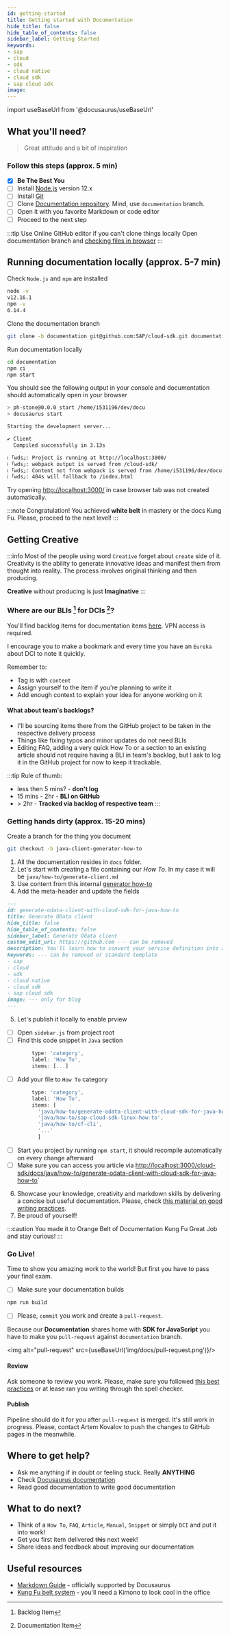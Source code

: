 ```yaml
---
id: getting-started
title: Getting started with Documentation
hide_title: false
hide_table_of_contents: false
sidebar_label: Getting Started
keywords:
- sap
- cloud
- sdk
- cloud native
- cloud sdk
- sap cloud sdk
image:
---
```


import useBaseUrl from '@docusaurus/useBaseUrl'


## What you'll need?  ##
> Great attitude and a bit of inspiration

### Follow this steps (approx. 5 min) ###

- [x] **Be The Best You**
- [ ] Install [Node.js](https://nodejs.org/en/download/ ) version 12.x
- [ ] Install [Git](https://git-scm.com/book/en/v2/Getting-Started-Installing-Git )
- [ ] Clone [Documentation repository](https://github.com/SAP/cloud-sdk/tree/documentation ). Mind, use `documentation` branch.
- [ ] Open it with you favorite Markdown or code editor
- [ ] Proceed to the next step

:::tip Use Online GitHub editor if you can't clone things locally
Open documentation branch and [checking files in browser](https://github.com/SAP/cloud-sdk/tree/documentation )
:::

## Running documentation locally (approx. 5-7 min) ##

Check `Node.js` and `npm` are installed
```bash
node -v
v12.16.1
npm -v
6.14.4
```
Clone the documentation branch
```bash
git clone -b documentation git@github.com:SAP/cloud-sdk.git documentation
```

Run documentation locally
```bash
cd documentation
npm ci
npm start

```

You should see the following output in your console and documentation should automatically open in your browser
```bash
> ph-stone@0.0.0 start /home/i531196/dev/docu
> docusaurus start

Starting the development server...

✔ Client
  Compiled successfully in 3.13s

ℹ ｢wds｣: Project is running at http://localhost:3000/
ℹ ｢wds｣: webpack output is served from /cloud-sdk/
ℹ ｢wds｣: Content not from webpack is served from /home/i531196/dev/docu
ℹ ｢wds｣: 404s will fallback to /index.html

```

Try opening [http://localhost:3000/](http://localhost:3000/ ) in case browser tab was not created automatically.

:::note
Congratulation! You achieved **white belt** in mastery or the docs Kung Fu. Please, proceed to the next level!
:::

## Getting Creative ##
:::info Most of the people using word `Creative` forget about `create` side of it.
Creativity is the ability to generate innovative ideas and manifest them from thought into reality. The process involves original thinking and then producing.

**Creative** without producing is just **Imaginative**
:::

### Where are our BLIs [^1] for DCIs [^2]? ###

You'll find backlog items for documentation items [here](https://github.wdf.sap.corp/MA/scp-rocket/projects/12 ). VPN
access is required.

I encourage you to make a bookmark and every time you have an `Eureka` about DCI to note it quickly.

Remember to:
- Tag is with `content`
- Assign yourself to the item if you're planning to write it
- Add enough context to explain your idea for anyone working on it

#### What about team's backlogs? ####
- I'll be sourcing items there from the GitHub project to be taken in the respective delivery process
- Things like fixing typos and minor updates do not need BLIs
- Editing FAQ, adding a very quick How To or a section to an existing article should not require having a BLI in team's
  backlog, but I ask to log it in the GitHub project for now to keep it trackable.

:::tip Rule of thumb:
- less then 5 mins? - **don't log**
- 15 mins - 2hr - **BLI on GitHub**
- \> 2hr - **Tracked via backlog of respective team**
:::

### Getting hands dirty (approx. 15-20 mins) ###

Create a branch for the thing you document

```bash
git checkout -b java-client-generator-how-to
```

1. All the documentation resides in `docs` folder.
2. Let's start with creating a file containing our _How To_. In my case it will be `java/how-to/generate-client.md`
3. Use content from this internal [generator how-to](https://github.wdf.sap.corp/MA/sdk/edit/develop/docs/how-to/use-odata-v4.md )
4. Add the meta-header and update the fields
```markdown
---
id: generate-odata-client-with-cloud-sdk-for-java-how-to
title: Generate OData client
hide_title: false
hide_table_of_contents: false
sidebar_label: Generate Odata client
custom_edit_url: https://github.com --- can be removed
description: You'll learn how to convert your service definition into a Java project containing type-safe Odata V4 lient to consume it
keywords: --- can be removed or standard template
- sap
- cloud
- sdk
- cloud native
- cloud sdk
- sap cloud sdk
image: --- only for blog
---
```
5. Let's publish it locally to enable prview
- [ ] Open `sidebar.js` from project root
- [ ] Find this code snippet in `Java` section
```javascript
        type: 'category',
        label: 'How To',
        items: [...]
```
- [ ] Add your file to `How To` category
```javascript
        type: 'category',
        label: 'How To',
        items: [
          'java/how-to/generate-odata-client-with-cloud-sdk-for-java-how-to',
          'java/how-to/sap-cloud-sdk-linux-how-to',
          'java/how-to/cf-cli',
		  '...'
		  ]
```
- [ ] Start you project by running `npm start`, it should recompile automatically on every change afterward
- [ ] Make sure you can access you article via [http://localhost:3000/cloud-sdk/docs/java/how-to/generate-odata-client-with-cloud-sdk-for-java-how-to](http://localhost:3000/cloud-sdk/docs/java/how-to/generate-odata-client-with-cloud-sdk-for-java-how-to )`
6. Showcase your knowledge, creativity and markdown skills by delivering a concise but useful documentation. Please,
   check [this material on good writing practices](how-to-write-documentation).
7. Be proud of yourself!

:::caution You made it to Orange Belt of Documentation Kung Fu
Great Job and stay curious!
:::

### Go Live! ###
Time to show you amazing work to the world! But first you have to pass your final exam.

- [ ] Make sure your documentation builds
```bash
npm run build
```
- [ ] Please, `commit` you work and create a `pull-request`.

Because our **Documentation** shares home with **SDK for JavaScript** you have to make you `pull-request` against
`documentation` branch.

<img alt="pull-request" src={useBaseUrl('img/docs/pull-request.png')}/>

#### Review ####
Ask someone to review you work. Please, make sure you followed [this best practices](how-to-write-documentation) or at lease ran you writing through
the spell checker.

#### Publish ####
Pipeline should do it for you after `pull-request` is merged. It's still work in progress. Please, contact Artem Kovalov
to push the changes to GitHub pages in the meanwhile.

## Where to get help? ##
- Ask me anything if in doubt or feeling stuck. Really **ANYTHING**
- Check [Docusaurus documentation](https://v2.docusaurus.io/docs/markdown-features/ )
- Read good documentation to write good documentation

## What to do next? ##
- Think of a `How To`, `FAQ`, `Article`, `Manual`, `Snippet` or simply `DCI` and put it into work!
- Get you first item delivered ~~this~~ next week!
- Share ideas and feedback about improving our documentation

## Useful resources ##

- [Markdown Guide](https://www.markdownguide.org/) - officially supported by Docusaurus
- [Kung Fu belt system](https://www.kungfuwestisland.com/kung-fu-belt-system/) - you'll need a Kimono to look cool in
  the office
[^1]: Backlog Item
[^2]: Documentation Item
